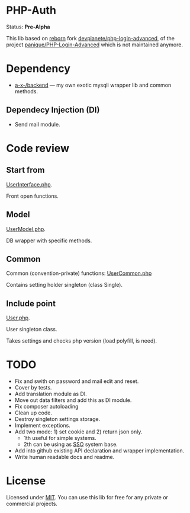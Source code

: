 # PHP-Auth
Status: **Pre-Alpha**

This lib based on [reborn](https://github.com/panique/php-login-advanced/issues/23) fork [devplanete/php-login-advanced](https://github.com/devplanete/php-login-advanced),
of the project [panique/PHP-Login-Advanced](https://github.com/panique/php-login-advanced) which is not maintained anymore.

# Dependency

* [a-x-/backend](//github.com/a-x-/backend) — my own exotic mysqli wrapper lib and common methods.

## Dependecy Injection (DI)

* Send mail module.

# Code review
## Start from
[UserInterface.php](https://github.com/a-x-/php-auth/blob/big-php-login-refactoring/UserInterface.php).

Front open functions.

## Model
[UserModel.php](https://github.com/a-x-/php-auth/blob/big-php-login-refactoring/UserModel.php).

DB wrapper with specific methods.

## Common
Common (convention-private) functions: [UserCommon.php](https://github.com/a-x-/php-auth/blob/big-php-login-refactoring/UserCommon.php)

Contains setting holder singleton (class Single).

## Include point
[User.php](https://github.com/a-x-/php-auth/blob/big-php-login-refactoring/User.php).

User singleton class.

Takes settings and checks php version (load polyfill, is need).


# TODO

* Fix and swith on password and mail edit and reset.
* Cover by tests.
* Add translation module as DI.
* Move out data filters and add this as DI module.
* Fix composer autoloading
* Clean up code.
* Destroy singleton settings storage.
* Implement exceptions.
* Add two mode: 1) set cookie and 2) return json only.
    - 1th useful for simple systems.
    - 2th can be using as [SSO](http://en.wikipedia.org/wiki/Single_sign-on) system base.
* Add into github existing API declaration and wrapper implementation.
* Write human readable docs and readme.

# License

Licensed under [MIT](http://www.opensource.org/licenses/mit-license.php).
You can use this lib for free for any
private or commercial projects.